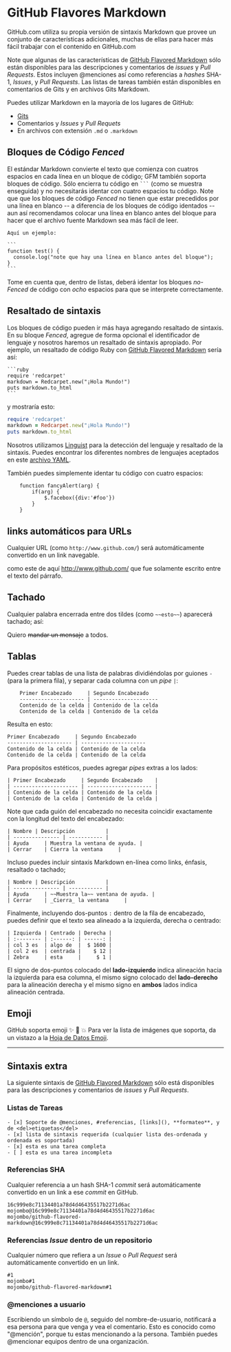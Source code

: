 GitHub Flavores Markdown
========================

GitHub.com utiliza su propia versión de sintaxis Markdown que provee un
conjunto de características adicionales, muchas de ellas para hacer más fácil
trabajar con el contenido en GitHub.com

Note que algunas de las características de [GitHub Flavored Markdown][GFM]
sólo están disponibles para las descripciones y comentarios de _issues_ y
_Pull Requests_. Estos incluyen @menciones así como referencias a _hashes_
SHA-1, _Issues_, y _Pull Requests_. Las listas de tareas también están
disponibles en comentarios de Gits y en archivos Gits Markdown.

Puedes utilizar Markdown en la mayoría de los lugares de GitHub:

  - [Gits](https://gist.github.com/)
  - Comentarios y _Issues_ y _Pull Requets_
  - En archivos con extensión `.md` o `.markdown`


## Bloques de Código _Fenced_ ##

El estándar Markdown convierte el texto que comienza con cuatros espacios en
cada línea en un bloque de código; GFM también soporta bloques de código. Sólo
encierra tu código en ```` ``` ```` (como se muestra enseguida) y no necesitarás
identar con cuatro espacios tu código. Note que que los bloques de código
_Fenced_ no tienen que estar precedidos por una línea en blanco -- a
diferencia de los bloques de código identados -- aun así recomendamos colocar
una línea en blanco antes del bloque para hacer que el archivo fuente Markdown
sea más fácil de leer.

    Aquí un ejemplo:

    ```
    function test() {
      console.log("note que hay una línea en blanco antes del bloque");
    }
    ```

Tome en cuenta que, dentro de listas, deberá identar los bloques
_no-Fenced_ de código con _ocho_ espacios para que se interprete
correctamente.


## Resaltado de sintaxis ##

Los bloques de código pueden ir más haya agregando resaltado de sintaxis. En
su bloque _Fenced_, agregue de forma opcional el identificador de lenguaje y
nosotros haremos un resaltado de sintaxis apropiado. Por ejemplo, un resaltado
de código Ruby con [GitHub Flavored Markdown][GFM] sería así:

 [GFM]: https://help.github.com/articles/github-flavored-markdown

    ```ruby
    require 'redcarpet'
    markdown = Redcarpet.new("¡Hola Mundo!")
    puts markdown.to_html
    ```

y mostraría esto:

```ruby
require 'redcarpet'
markdown = Redcarpet.new("¡Hola Mundo!")
puts markdown.to_html
```

Nosotros utilizamos [Linguist][] para la detección del lenguaje y resaltado de
la sintaxis. Puedes encontrar los diferentes nombres de lenguajes aceptados en
este [archivo YAML][].

  [Linguist]: https://github.com/github/linguist
  [archivo YAML]: https://github.com/github/linguist/blob/master/lib/linguist/languages.yml

También puedes simplemente identar tu código con cuatro espacios:

        function fancyAlert(arg) {
            if(arg) {
                $.facebox({div:'#foo'})
            }
        }


## links automáticos para URLs ##

Cualquier URL (como `http://www.github.com/`) será automáticamente convertido
en un link navegable.

como este de aquí http://www.github.com/ que fue solamente escrito entre el
texto del párrafo.


## Tachado ##

Cualquier palabra encerrada entre dos tildes (como `~~esto~~`) aparecerá
tachado; así:

Quiero ~~mandar un mensaje~~ a todos.


## Tablas ##

Puedes crear tablas de una lista de palabras dividiéndolas por guiones `-`
(para la primera fila), y separar cada columna con un _pipe_ `|`:

```
    Primer Encabezado     | Segundo Encabezado
    --------------------- | ---------------------
    Contenido de la celda | Contenido de la celda
    Contenido de la celda | Contenido de la celda
```

Resulta en esto:

    Primer Encabezado     | Segundo Encabezado
    --------------------- | ---------------------
    Contenido de la celda | Contenido de la celda
    Contenido de la celda | Contenido de la celda

Para propósitos estéticos, puedes agregar _pipes_ extras a los lados:

    | Primer Encabezado     | Segundo Encabezado    |
    | --------------------- | --------------------- |
    | Contenido de la celda | Contenido de la celda |
    | Contenido de la celda | Contenido de la celda |

Note que cada guión del encabezado no necesita coincidir exactamente con la
longitud del texto del encabezado:

    | Nombre | Descripción          |
    | --------------- | ----------- |
    | Ayuda     | Muestra la ventana de ayuda. |
    | Cerrar    | Cierra la ventana     |

Incluso puedes incluir sintaxis Markdown en-línea como links, énfasis,
resaltado o tachado;

    | Nombre | Descripción          |
    | --------------- | ----------- |
    | Ayuda     | ~~Muestra la~~ ventana de ayuda. |
    | Cerrar    | _Cierra_ la ventana     |

Finalmente, incluyendo dos-puntos `:` dentro de la fila de encabezado, puedes
definir que el texto sea alineado a la izquierda, derecha o centrado:

    | Izquierda | Centrado | Derecha |
    | :-------- | :------: | ------: |
    | col 3 es  | algo de  |  $ 1600 |
    | col 2 es  | centrada |    $ 12 |
    | Zebra     | esta     |     $ 1 |

El signo de dos-puntos colocado del __lado-izquierdo__ indica alineación
hacia la izquierda para esa columna, el mismo signo colocado del
__lado-derecho__ para la alineación derecha y el mismo signo en __ambos__
lados indica alineación centrada.


## Emoji ##

GitHub soporta emoji :sparkles: :camel: :boom: Para ver la lista de
imágenes que soporta, da un vistazo a la [Hoja de Datos Emoji][Emoji].

[Emoji]: http://www.emoji-cheat-sheet.com/


* * *


## Sintaxis extra ##

La siguiente sintaxis de [GitHub Flavored Markdown][GFM]
sólo está disponibles para las descripciones y comentarios de _issues_ y
_Pull Requests_.


### Listas de Tareas ###

    - [x] Soporte de @menciones, #referencias, [links](), **formateo**, y de <del>etiquetas</del>
    - [x] lista de sintaxis requerida (cualquier lista des-ordenada y ordenada es soportada)
    - [x] esta es una tarea completa
    - [ ] esta es una tarea incompleta


### Referencias SHA ###

Cualquier referencia a un hash SHA-1 _commit_ será automáticamente convertido
en un link a ese _commit_ en GitHub.

```
16c999e8c71134401a78d4d46435517b2271d6ac
mojombo@16c999e8c71134401a78d4d46435517b2271d6ac
mojombo/github-flavored-markdown@16c999e8c71134401a78d4d46435517b2271d6ac
```


### Referencias _Issue_ dentro de un repositorio ###

Cualquier número que refiera a un _Issue_ o _Pull Request_ será
automáticamente convertido en un link.

    #1
    mojombo#1
    mojombo/github-flavored-markdown#1


### @menciones a usuario ###

Escribiendo un símbolo de `@`, seguido del nombre-de-usuario, notificará a
esa persona para que venga y vea el comentario. Esto es conocido como
"@mención", porque tu estas mencionando a la persona. También puedes
@mencionar equipos dentro de una organización.